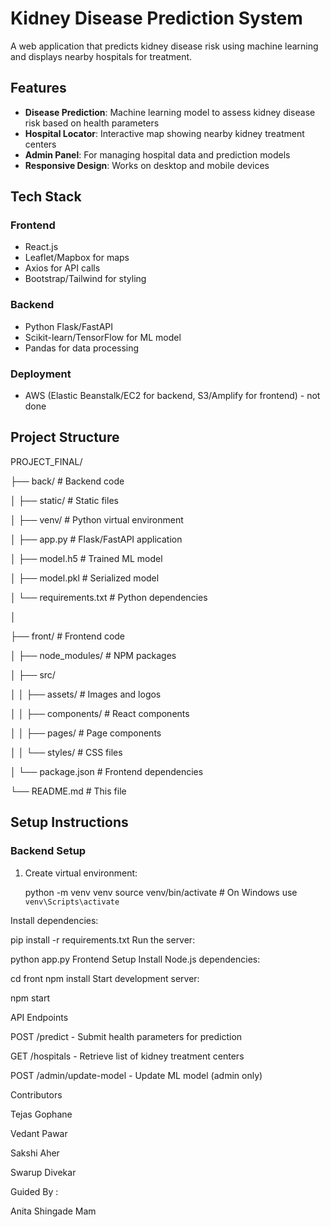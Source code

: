 # Kidney Disease Prediction System

A web application that predicts kidney disease risk using machine learning and displays nearby hospitals for treatment.

## Features

- **Disease Prediction**: Machine learning model to assess kidney disease risk based on health parameters
- **Hospital Locator**: Interactive map showing nearby kidney treatment centers
- **Admin Panel**: For managing hospital data and prediction models
- **Responsive Design**: Works on desktop and mobile devices

## Tech Stack

### Frontend
- React.js
- Leaflet/Mapbox for maps
- Axios for API calls
- Bootstrap/Tailwind for styling

### Backend
- Python Flask/FastAPI
- Scikit-learn/TensorFlow for ML model
- Pandas for data processing

### Deployment
- AWS (Elastic Beanstalk/EC2 for backend, S3/Amplify for frontend) - not done

## Project Structure

PROJECT_FINAL/

├── back/ # Backend code

│ ├── static/ # Static files

│ ├── venv/ # Python virtual environment

│ ├── app.py # Flask/FastAPI application

│ ├── model.h5 # Trained ML model

│ ├── model.pkl # Serialized model

│ └── requirements.txt # Python dependencies

│

├── front/ # Frontend code

│ ├── node_modules/ # NPM packages

│ ├── src/

│ │ ├── assets/ # Images and logos

│ │ ├── components/ # React components

│ │ ├── pages/ # Page components

│ │ └── styles/ # CSS files

│ └── package.json # Frontend dependencies

└── README.md # This file



## Setup Instructions

### Backend Setup

1. Create virtual environment:
   
   python -m venv venv
   source venv/bin/activate  # On Windows use `venv\Scripts\activate`
   
Install dependencies:


pip install -r requirements.txt
Run the server:


python app.py
Frontend Setup
Install Node.js dependencies:


cd front
npm install
Start development server:


npm start


API Endpoints

POST /predict - Submit health parameters for prediction

GET /hospitals - Retrieve list of kidney treatment centers

POST /admin/update-model - Update ML model (admin only)

Contributors

Tejas Gophane

Vedant Pawar

Sakshi Aher

Swarup Divekar

Guided By :

Anita Shingade Mam

